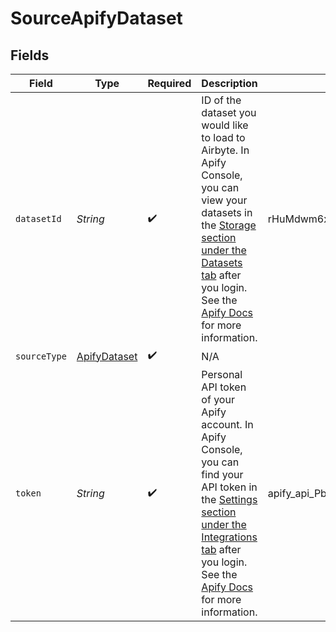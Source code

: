 # SourceApifyDataset


## Fields

| Field                                                                                                                                                                                                                                                                                                                                      | Type                                                                                                                                                                                                                                                                                                                                       | Required                                                                                                                                                                                                                                                                                                                                   | Description                                                                                                                                                                                                                                                                                                                                | Example                                                                                                                                                                                                                                                                                                                                    |
| ------------------------------------------------------------------------------------------------------------------------------------------------------------------------------------------------------------------------------------------------------------------------------------------------------------------------------------------ | ------------------------------------------------------------------------------------------------------------------------------------------------------------------------------------------------------------------------------------------------------------------------------------------------------------------------------------------ | ------------------------------------------------------------------------------------------------------------------------------------------------------------------------------------------------------------------------------------------------------------------------------------------------------------------------------------------ | ------------------------------------------------------------------------------------------------------------------------------------------------------------------------------------------------------------------------------------------------------------------------------------------------------------------------------------------ | ------------------------------------------------------------------------------------------------------------------------------------------------------------------------------------------------------------------------------------------------------------------------------------------------------------------------------------------ |
| `datasetId`                                                                                                                                                                                                                                                                                                                                | *String*                                                                                                                                                                                                                                                                                                                                   | :heavy_check_mark:                                                                                                                                                                                                                                                                                                                         | ID of the dataset you would like to load to Airbyte. In Apify Console, you can view your datasets in the <a href="https://console.apify.com/storage/datasets">Storage section under the Datasets tab</a> after you login. See the <a href="https://docs.apify.com/platform/storage/dataset">Apify Docs</a> for more information.           | rHuMdwm6xCFt6WiGU                                                                                                                                                                                                                                                                                                                          |
| `sourceType`                                                                                                                                                                                                                                                                                                                               | [ApifyDataset](../../models/shared/ApifyDataset.md)                                                                                                                                                                                                                                                                                        | :heavy_check_mark:                                                                                                                                                                                                                                                                                                                         | N/A                                                                                                                                                                                                                                                                                                                                        |                                                                                                                                                                                                                                                                                                                                            |
| `token`                                                                                                                                                                                                                                                                                                                                    | *String*                                                                                                                                                                                                                                                                                                                                   | :heavy_check_mark:                                                                                                                                                                                                                                                                                                                         | Personal API token of your Apify account. In Apify Console, you can find your API token in the <a href="https://console.apify.com/account/integrations">Settings section under the Integrations tab</a> after you login. See the <a href="https://docs.apify.com/platform/integrations/api#api-token">Apify Docs</a> for more information. | apify_api_PbVwb1cBbuvbfg2jRmAIHZKgx3NQyfEMG7uk                                                                                                                                                                                                                                                                                             |